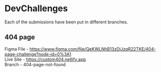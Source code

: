 # DevChallenges
Each of the submissions have been put in different branches.

## 404 page
Figma File - https://www.figma.com/file/QeKWLNhB13zDjJzqR22TKE/404-page-challenge?node-id=0%3A1 <br>
Live Site - https://custom404.netlify.app <br>
Branch - 404-page-not-found
